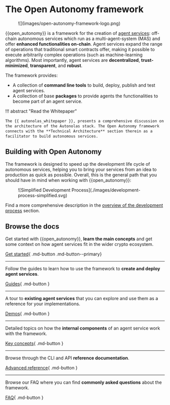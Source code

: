 # The Open Autonomy framework

<figure markdown>
![](images/open-autonomy-framework-logo.png)
</figure>

{{open_autonomy}} is a framework for the creation of [agent services](./get_started/what_is_an_agent_service.md): off-chain
autonomous services which run as a multi-agent-system (MAS) and offer **enhanced functionalities
on-chain**. Agent services expand the range of operations that traditional
smart contracts offer, making it possible to execute arbitrarily complex operations
(such as machine-learning algorithms). Most importantly, agent services are
**decentralized**, **trust-minimized**, **transparent**, and **robust**.

The framework provides:

* A collection of **command line tools** to build, deploy, publish and test agent services.
* A collection of base **packages** to provide agents the functionalities to become part of an agent service.

!!! abstract "Read the Whitepaper"

    The {{ autonolas_whitepaper }}, presents a comprehensive discussion on the architecture of the Autonolas stack. The Open Autonomy framework connects with the **Technical Architecture** section therein as a facilitator to build autonomous services.

## Building with Open Autonomy

The framework is designed to speed up the development life cycle of autonomous services, helping you to bring your services from an idea to production as quick as possible. Overall, this is the general path that you should have in mind when working with {{open_autonomy}}:

<figure markdown>
![Simplified Development Process](./images/development-process-simplified.svg)
</figure>

Find a more comprehensive description in the [overview of the development process](guides/overview_of_the_development_process.md) section.

## Browse the docs

Get started with {{open_autonomy}}, **learn the main concepts** and get some context on how agent services fit in the wider crypto ecosystem.

[Get started](./get_started/what_is_an_agent_service.md){ .md-button .md-button--primary}

------

Follow the guides to learn how to use the framework to **create and deploy agent services**.

[Guides](./guides/index.md){ .md-button }

------

A tour to **existing agent services** that you can explore and use them as a reference
for your implementations.

[Demos](./demos/index.md){ .md-button }

------

Detailed topics on how the **internal components** of an agent service work with the
framework.

[Key concepts](./key_concepts/index.md){ .md-button }

------

Browse through the CLI and API **reference documentation**.

[Advanced reference](./advanced_reference/index.md){ .md-button }

------

Browse our FAQ where you can find **commonly asked questions** about the framework.

[FAQ](./questions-and-answers.md){ .md-button }
